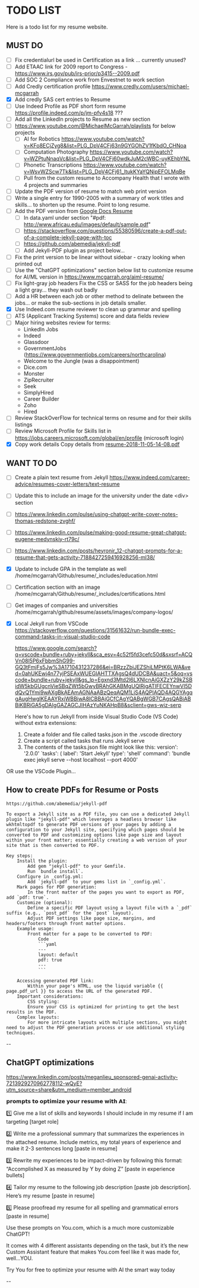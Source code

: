 # TODO LIST

Here is a todo list for my resume website.

## MUST DO

- [ ] Fix credentialurl be used in Certification as a link ... currently unused?
- [ ] Add ETAAC link for 2009 report to Congress - https://www.irs.gov/pub/irs-prior/p3415--2009.pdf
- [ ] Add SOC 2 Compliance work from Envestnet to work section
- [ ] Add Credly certification profile https://www.credly.com/users/michael-mcgarrah
- [x] Add credly SAS cert entries to Resume
- [ ] Use Indeed Profile as PDF short form resume https://profile.indeed.com/p/jm-pfv4s18 ???
- [ ] Add all the LinkedIn projects to Resume as new section
- [ ] https://www.youtube.com/@MichaelMcGarrah/playlists for below projects
  - [ ] AI for Robotics https://www.youtube.com/watch?v=KFo8ECjZyg8&list=PLG_DpV4CFj63n9GYGOhZV1fKbdO_CHNoa
  - [ ] Computation Photography https://www.youtube.com/watch?v=WZPtuNnaqVc&list=PLG_DpV4CFj60wdkJuM2cWBC-uyKEhbYNL
  - [ ] Phonetic Transcriptions https://www.youtube.com/watch?v=WsvWZScw7Tk&list=PLG_DpV4CFj61_ltukKYaYQNipEFOLMqBe
  - [ ] Pull from the custom resume to Accompany Health that I wrote with 4 projects and summaries
- [ ] Update the PDF version of resume to match web print version
- [ ] Write a single entry for 1990-2005 with a summary of work titles and skills... to shorten up the resume. Point to long resume.
- [ ] Add the PDF version from [Google Docs Resume](https://docs.google.com/document/d/1YuYyPKpCZNMarkZHMHJ7_-Tm3dAJ_BvS9kl7iwIFDYQ/edit?usp=sharing)
  - [ ] In data.yaml under section "#pdf: http://www.africau.edu/images/default/sample.pdf"
  - [ ] https://stackoverflow.com/questions/55380596/create-a-pdf-out-of-a-complete-jekyll-page-with-toc
  - [ ] https://github.com/abemedia/jekyll-pdf
  - [ ] Add Jekyll-PDF plugin as project below...
- [ ] Fix the print version to be linear without sidebar - crazy looking when printed out
- [ ] Use the "ChatGPT optimizations" section below list to customize resume for AI/ML version in https://www.mcgarrah.org/aiml-resume/
- [ ] Fix light-gray job headers
    Fix the CSS or SASS for the job headers being a light gray... they wash out badly
- [ ] Add a HR between each job or other method to delinate between the jobs... or make the sub-sections in job details smaller.
- [x] Use Indeed.com resume reviewer to clean up grammar and spelling
- [ ] ATS (Applicant Tracking Systems) score and data fields review
- [ ] Major hiring websites review for terms:
  - LinkedIn Jobs
  - Indeed
  - Glassdoor
  - GovernmentJobs (https://www.governmentjobs.com/careers/northcarolina)
  - Welcome to the Jungle (was a disappointment)
  - Dice.com
  - Monster
  - ZipRecruiter
  - Seek
  - SimplyHired
  - Career Builder
  - Zoho
  - Hired
- [ ] Review StackOverFlow for technical terms on resume and for their skills listings
- [ ] Review Microsoft Profile for Skills list in https://jobs.careers.microsoft.com/global/en/profile (microsoft login)
- [x] Copy work details
    Copy details from [resume-2018-11-05-14-08.pdf](https://drive.google.com/file/d/1JOQZZ6Q81OQlPaJMbojlgaRHit4gfQDV/view?usp=sharing)

## WANT TO DO

- [ ] Create a plain text resume from Jekyll https://www.indeed.com/career-advice/resumes-cover-letters/text-resume
- [ ] Update this to include an image for the university under the date \<div\> section
- [ ] https://www.linkedin.com/pulse/using-chatgpt-write-cover-notes-thomas-redstone-zvghf/
- [ ] https://www.linkedin.com/pulse/making-good-resume-great-chatgpt-eugene-medynskiy-rt79c/
- [ ] https://www.linkedin.com/posts/heyronir_12-chatgpt-prompts-for-a-resume-that-gets-activity-7188427259416928256-ml38/
- [x] Update to include GPA in the template as well
    /home/mcgarrah/Github/resume/_includes/education.html
- [ ] Certification section with an image
    /home/mcgarrah/Github/resume/_includes/certifications.html
- [ ] Get images of companies and universities
    /home/mcgarrah/github/resume/assets/images/company-logos/
- [x] Local Jekyll run from VSCode
    https://stackoverflow.com/questions/31561632/run-bundle-exec-command-tasks-in-visual-studio-code

    https://www.google.com/search?q=vscode+bundle+ruby+jekyll&sca_esv=4c52f5fd3cefc50d&sxsrf=ACQVn08l5P6xFbbmShG99-GQ3tFmjFs5Jw%3A1710431237286&ei=BRzzZbiJEZShiLMPtK6LWA&ved=0ahUKEwj4n77yjPSEAxWUEGIAHTTXAgsQ4dUDCBA&uact=5&oq=vscode+bundle+ruby+jekyll&gs_lp=Egxnd3Mtd2l6LXNlcnAiGXZzY29kZSBidW5kbGUgcnVieSBqZWt5bGwyBRAhGKABMgUQIRigATIFECEYnwVI5DdQvQ1Ymi9wAXgBkAEAmAGNAaABzQeqAQM1LjS4AQPIAQD4AQGYAgqgAugHwgIKEAAYRxjWBBiwA8ICBBAjGCfCAgYQABgWGB7CAgsQABiABBiKBRiGA5gDAIgGAZAGCJIHAzYuNKAHpB8&sclient=gws-wiz-serp

    Here's how to run Jekyll from inside Visual Studio Code (VS Code) without extra extensions:
    1. Create a folder and file called tasks.json in the .vscode directory
    2. Create a script called tasks that runs Jekyll serve
    3. The contents of the tasks.json file might look like this: version': '2.0.0' `tasks': ( label': 'Start Jekyll' type': 'shell' command': 'bundle exec jekyll serve --host localhost --port 4000'

OR use the VSCode Plugin...

## How to create PDFs for Resume or Posts

    https://github.com/abemedia/jekyll-pdf

    To export a Jekyll site as a PDF file, you can use a dedicated Jekyll plugin like "jekyll-pdf" which leverages a headless browser like wkhtmltopdf to generate PDF versions of your pages by adding a configuration to your Jekyll site, specifying which pages should be converted to PDF and customizing options like page size and layout within your front matter; essentially creating a web version of your site that is then converted to PDF. 

    Key steps:
        Install the plugin:
            Add gem "jekyll-pdf" to your Gemfile.
            Run `bundle install`.
        Configure in _config.yml:
            Add `jekyll-pdf` to your gems list in `_config.yml`.
        Mark pages for PDF generation:
            In the front matter of the pages you want to export as PDF, add `pdf: true`.
        Customize (optional):
            Define a specific PDF layout using a layout file with a `_pdf` suffix (e.g., `post_pdf` for the `post` layout).
            Adjust PDF settings like page size, margins, and headers/footers through front matter options. 
        Example usage:
            Front matter for a page to be converted to PDF:
                Code
                ```yaml
                ---
                layout: default
                pdf: true
                ---
                ```

        Accessing generated PDF link:
            Within your page's HTML, use the liquid variable {{ page.pdf_url }} to access the URL of the generated PDF. 
        Important considerations:
            CSS styling:
            Ensure your CSS is optimized for printing to get the best results in the PDF.
        Complex layouts:
            For more intricate layouts with multiple sections, you might need to adjust the PDF generation process or use additional styling techniques.

--

## ChatGPT optimizations

https://www.linkedin.com/posts/meganlieu_sponsored-genai-activity-7213929270962778112-wQyE?utm_source=share&utm_medium=member_android

𝗽𝗿𝗼𝗺𝗽𝘁𝘀 𝘁𝗼 𝗼𝗽𝘁𝗶𝗺𝗶𝘇𝗲 𝘆𝗼𝘂𝗿 𝗿𝗲𝘀𝘂𝗺𝗲 𝘄𝗶𝘁𝗵 𝗔𝗜:

1️⃣ Give me a list of skills and keywords I should include in my resume if I am targeting [target role]

2️⃣ Write me a professional summary that summarizes the experiences in the attached resume. Include metrics, my total years of experience and make it 2-3 sentences long [paste in resume]

3️⃣ Rewrite my experiences to be impact-driven by following this format: “Accomplished X as measured by Y by doing Z” [paste in experience bullets]

4️⃣ Tailor my resume to the following job description [paste job description]. Here’s my resume [paste in resume]

5️⃣ Please proofread my resume for all spelling and grammatical errors [paste in resume]

Use these prompts on You.com, which is a much more customizable ChatGPT!

It comes with 4 different assistants depending on the task, but it’s the new Custom Assistant feature that makes You.com feel like it was made for, well…YOU.

Try You for free to optimize your resume with AI the smart way today

--
